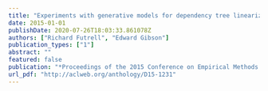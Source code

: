 ```yaml
---
title: "Experiments with generative models for dependency tree linearization"
date: 2015-01-01
publishDate: 2020-07-26T18:03:33.861078Z
authors: ["Richard Futrell", "Edward Gibson"]
publication_types: ["1"]
abstract: ""
featured: false
publication: "*Proceedings of the 2015 Conference on Empirical Methods in Natural Language Processing*"
url_pdf: "http://aclweb.org/anthology/D15-1231"
---
```


